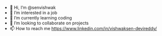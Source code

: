 - 👋 Hi, I’m @senvishwak
- 👀 I’m interested in a job
- 🌱 I’m currently learning coding
- 💞️ I’m looking to collaborate on projects
- 📫 How to reach me https://www.linkedin.com/in/vishwaksen-devireddy/

